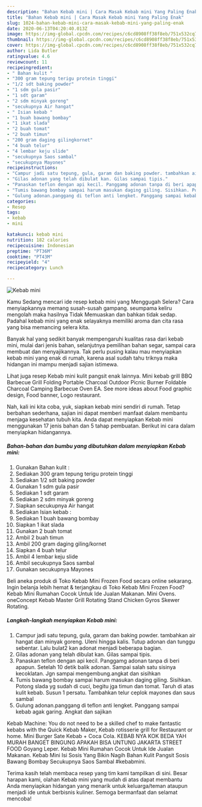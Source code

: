 ```yaml
---
description: "Bahan Kebab mini | Cara Masak Kebab mini Yang Paling Enak"
title: "Bahan Kebab mini | Cara Masak Kebab mini Yang Paling Enak"
slug: 1024-bahan-kebab-mini-cara-masak-kebab-mini-yang-paling-enak
date: 2020-06-13T04:20:40.013Z
image: https://img-global.cpcdn.com/recipes/c6cd8908ff38f8eb/751x532cq70/kebab-mini-foto-resep-utama.jpg
thumbnail: https://img-global.cpcdn.com/recipes/c6cd8908ff38f8eb/751x532cq70/kebab-mini-foto-resep-utama.jpg
cover: https://img-global.cpcdn.com/recipes/c6cd8908ff38f8eb/751x532cq70/kebab-mini-foto-resep-utama.jpg
author: Lida Butler
ratingvalue: 4.6
reviewcount: 11
recipeingredient:
- " Bahan kulit "
- "300 gram tepung terigu protein tinggi"
- "1/2 sdt baking powder"
- "1 sdm gula pasir"
- "1 sdt garam"
- "2 sdm minyak goreng"
- "secukupnya Air hangat"
- " Isian kebab "
- "1 buah bawang bombay"
- "1 ikat slada"
- "2 buah tomat"
- "2 buah timun"
- "200 gram daging gilingkornet"
- "4 buah telur"
- "4 lembar keju slide"
- "secukupnya Saos sambal"
- "secukupnya Mayones"
recipeinstructions:
- "Campur jadi satu tepung, gula, garam dan baking powder. tambahkan air hangat dan minyak goreng. Uleni hingga kalis. Tutup adonan dan tunggu sebentar. Lalu bulat2 kan adonat menjadi beberapa bagian."
- "Gilas adonan yang telah dibulat kan. Gilas sampai tipis."
- "Panaskan teflon dengan api kecil. Panggamg adonan tanpa di beri apapun. Setelah 10 detik balik adonan. Sampai salah satu sisinya kecoklatan. Jgn sampai mengembung.angkat dan sisihkan"
- "Tumis bawang bombay sampai harum masukan daging giling. Sisihkan. Potong slada yg sudah di cuci, begitu jga timun dan tomat. Taruh di atas kulit kebab. Susun 1 persatu. Tambahkan telur ceplok mayones dan saus sambal"
- "Gulung adonan.panggang di teflon anti lengket. Panggang sampai kebab agak garing. Angkat dan sajikan"
categories:
- Resep
tags:
- kebab
- mini

katakunci: kebab mini 
nutrition: 182 calories
recipecuisine: Indonesian
preptime: "PT36M"
cooktime: "PT43M"
recipeyield: "4"
recipecategory: Lunch

---
```



![Kebab mini](https://img-global.cpcdn.com/recipes/c6cd8908ff38f8eb/751x532cq70/kebab-mini-foto-resep-utama.jpg)

Kamu Sedang mencari ide resep kebab mini yang Menggugah Selera? Cara menyiapkannya memang susah-susah gampang. seumpama keliru mengolah maka hasilnya Tidak Memuaskan dan bahkan tidak sedap. Padahal kebab mini yang enak selayaknya memiliki aroma dan cita rasa yang bisa memancing selera kita.

Banyak hal yang sedikit banyak mempengaruhi kualitas rasa dari kebab mini, mulai dari jenis bahan, selanjutnya pemilihan bahan segar, sampai cara membuat dan menyajikannya. Tak perlu pusing kalau mau menyiapkan kebab mini yang enak di rumah, karena asal sudah tahu triknya maka hidangan ini mampu menjadi sajian istimewa.

Lihat juga resep Kebab mini kulit pangsit enak lainnya. Mini kebab grill BBQ Barbecue Grill Folding Portable Charcoal Outdoor Picnic Burner Foldable Charcoal Camping Barbecue Oven EA. See more ideas about Food graphic design, Food banner, Logo restaurant.


Nah, kali ini kita coba, yuk, siapkan kebab mini sendiri di rumah. Tetap berbahan sederhana, sajian ini dapat memberi manfaat dalam membantu menjaga kesehatan tubuh kita. Anda dapat menyiapkan Kebab mini menggunakan 17 jenis bahan dan 5 tahap pembuatan. Berikut ini cara dalam menyiapkan hidangannya.

<!--inarticleads1-->

##### Bahan-bahan dan bumbu yang dibutuhkan dalam menyiapkan Kebab mini:

1. Gunakan  Bahan kulit :
1. Sediakan 300 gram tepung terigu protein tinggi
1. Sediakan 1/2 sdt baking powder
1. Gunakan 1 sdm gula pasir
1. Sediakan 1 sdt garam
1. Sediakan 2 sdm minyak goreng
1. Siapkan secukupnya Air hangat
1. Sediakan  Isian kebab :
1. Sediakan 1 buah bawang bombay
1. Siapkan 1 ikat slada
1. Gunakan 2 buah tomat
1. Ambil 2 buah timun
1. Ambil 200 gram daging giling/kornet
1. Siapkan 4 buah telur
1. Ambil 4 lembar keju slide
1. Ambil secukupnya Saos sambal
1. Gunakan secukupnya Mayones


Beli aneka produk di Toko Kebab Mini Frozen Food secara online sekarang. Ingin belanja lebih hemat &amp; terjangkau di Toko Kebab Mini Frozen Food? Kebab Mini Rumahan Cocok Untuk Ide Jualan Makanan. Mini Ovens. oneConcept Kebab Master Grill Rotating Stand Chicken Gyros Skewer Rotating. 

<!--inarticleads2-->

##### Langkah-langkah menyiapkan Kebab mini:

1. Campur jadi satu tepung, gula, garam dan baking powder. tambahkan air hangat dan minyak goreng. Uleni hingga kalis. Tutup adonan dan tunggu sebentar. Lalu bulat2 kan adonat menjadi beberapa bagian.
1. Gilas adonan yang telah dibulat kan. Gilas sampai tipis.
1. Panaskan teflon dengan api kecil. Panggamg adonan tanpa di beri apapun. Setelah 10 detik balik adonan. Sampai salah satu sisinya kecoklatan. Jgn sampai mengembung.angkat dan sisihkan
1. Tumis bawang bombay sampai harum masukan daging giling. Sisihkan. Potong slada yg sudah di cuci, begitu jga timun dan tomat. Taruh di atas kulit kebab. Susun 1 persatu. Tambahkan telur ceplok mayones dan saus sambal
1. Gulung adonan.panggang di teflon anti lengket. Panggang sampai kebab agak garing. Angkat dan sajikan


Kebab Machine: You do not need to be a skilled chef to make fantastic kebabs with the Quick Kebab Maker, Kebab rotisserie grill for Restaurant or home. Mini Burger Sate Kebab + Coca Cola. KEBAB NYA KOK BEDA YAH MURAH BANGET BINGUNG APAKAH BISA UNTUNG JAKARTA STREET FOOD Goyang Leper. Kebab Mini Rumahan Cocok Untuk Ide Jualan Makanan. Kebab Mini Isi Sosis Yang Bikin Nagih Bahan Kulit Pangsit Sosis Bawang Bombay Secukupnya Saos Sambal #kebabmini. 

Terima kasih telah membaca resep yang tim kami tampilkan di sini. Besar harapan kami, olahan Kebab mini yang mudah di atas dapat membantu Anda menyiapkan hidangan yang menarik untuk keluarga/teman ataupun menjadi ide untuk berbisnis kuliner. Semoga bermanfaat dan selamat mencoba!
